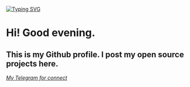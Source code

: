 [![Typing SVG](https://readme-typing-svg.herokuapp.com?color=%23E4F722&lines=Welcome+to+my+GITHUB+profile)](https://git.io/typing-svg)

<h1>Hi! Good evening.</h1>
  <h2>This is my Github profile. I post my open source projects here.<br />
  </h2>
  <a href="https://t.me/puburr"><i>My Telegram for connect</i></a>
 
